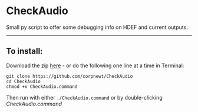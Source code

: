 # CheckAudio
Small py script to offer some debugging info on HDEF and current outputs.

***

## To install:

Download the zip [here](https://github.com/corpnewt/CheckAudio/archive/refs/heads/master.zip) - or do the following one line at a time in Terminal:

    git clone https://github.com/corpnewt/CheckAudio
    cd CheckAudio
    chmod +x CheckAudio.command
    
Then run with either `./CheckAudio.command` or by double-clicking *CheckAudio.command*
